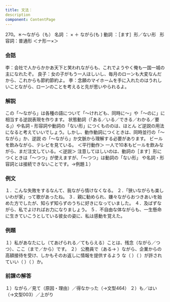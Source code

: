 ```yaml
---
title: 文法：
description
component: ContentPage
---
```



270。＊～ながら（も）
名詞 ： × ＋ ながら(も )
動詞 ：［ます］形／ない形  
形容詞：普通形 ＜ナ形ー×＞  
### 会話
李：会社で人からかかあ天下と笑われながらも、これでようやく俺も一国一城の主になれたぞ。 良子：女の子がもう一人ほしいし、毎月のローンも大変なんだから、これからも節約節約よ。
李：念願のマイホームを手に入れたのはうれしいことながら、ローンのことを考えると先が思いやられるよ。
### 解説
この「～ながら」は各種の語について「～けれども、同時に～」や「～のに」に相当する逆説表現を作ります。 状態動詞（「ある／いる／できる／わかる／要る」）や名詞・形容詞や動詞の「ない形」につくもののは、ほとん ど逆説の用法になると考えていいでしょう。しかし、動作動詞につくときは、同時並行の「～ながら」か、逆説 の「～ながら」か文脈から理解する必要があります。
ビールを飲みながら、テレビを見ている。 ＜平行動作＞ 一人で10本もビールを飲みながら、まだ注文している。＜逆説＞
注意してほしいのは、動詞の［ます］形につくときは「～つつ」が使えますが、「～つつ」は動詞の「ない形」 や名詞・形容詞とは接続できないことです。→例題１）
### 例文
１．こんな失敗をするなんて、我ながら情けなくなる。
２．「狭いながらも楽しいわが家」って歌があったね。
３．親に勧められ、嫌々ながらおつきあいを始めた方でしたが、知らず知らずのうちに好きになっていました。
４．及ばずながら、私でよければお力になりましょう。
５．不自由な体ながらも、一生懸命に生きていこうとしている彼女の姿に、私は感動を覚えた。
### 例題
１）私があなたにし（てあげられる／てもらえる）ことは、残念（ながら／つつ）、ここ（まで／から）です。
２） 公務員で（ある→ ）ながら、企業からの高額接待を受け、しかもそのお返しに情報を提供するよう な（ ）（ ）が許されていい（ ）（ ）か。
### 前課の解答
１）ながら／見て（原因・理由）／得なかった（→文型464）
２）も／はい（→文型003）／上がり
